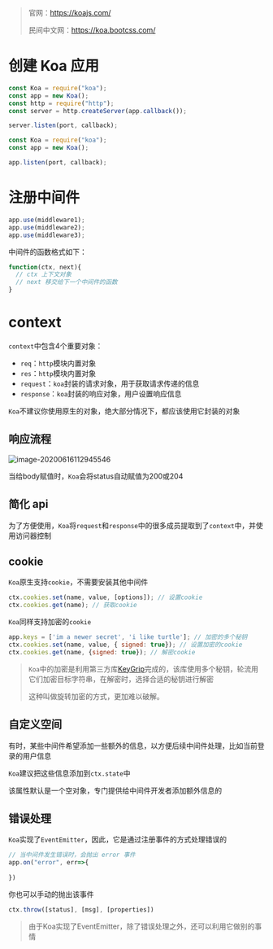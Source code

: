 > 官网：https://koajs.com/
>
> 民间中文网：https://koa.bootcss.com/

# 创建 Koa 应用

```js
const Koa = require("koa");
const app = new Koa();
const http = require("http");
const server = http.createServer(app.callback());

server.listen(port, callback);
```



```js
const Koa = require("koa");
const app = new Koa();

app.listen(port, callback);
```



# 注册中间件

```js
app.use(middleware1);
app.use(middleware2);
app.use(middleware3);
```



中间件的函数格式如下：

```js
function(ctx, next){
  // ctx 上下文对象
  // next 移交给下一个中间件的函数
}
```



# context

`context`中包含4个重要对象：

- `req`：`http`模块内置对象
- `res`：`http`模块内置对象
- `request`：`koa`封装的请求对象，用于获取请求传递的信息
- `response`：`koa`封装的响应对象，用户设置响应信息



`Koa`不建议你使用原生的对象，绝大部分情况下，都应该使用它封装的对象



## 响应流程

![image-20200616112945546](http://mdrs.yuanjin.tech/img/image-20200616112945546.png)

当给body赋值时，`Koa`会将status自动赋值为200或204



## 简化 api

为了方便使用，`Koa`将`request`和`response`中的很多成员提取到了`context`中，并使用访问器控制

## cookie

`Koa`原生支持`cookie`，不需要安装其他中间件

```js
ctx.cookies.set(name, value, [options]); // 设置cookie
ctx.cookies.get(name); // 获取cookie
```

`Koa`同样支持加密的`cookie`

```js
app.keys = ['im a newer secret', 'i like turtle']; // 加密的多个秘钥
ctx.cookies.set(name, value, { signed: true}); // 设置加密的cookie
ctx.cookies.get(name, {signed: true}); // 解密cookie
```

> `Koa`中的加密是利用第三方库[KeyGrip](https://github.com/jed/keygrip)完成的，该库使用多个秘钥，轮流用它们加密目标字符串，在解密时，选择合适的秘钥进行解密
>
> 这种叫做旋转加密的方式，更加难以破解。

## 自定义空间

有时，某些中间件希望添加一些额外的信息，以方便后续中间件处理，比如当前登录的用户信息

`Koa`建议把这些信息添加到`ctx.state`中

该属性默认是一个空对象，专门提供给中间件开发者添加额外信息的

## 错误处理

`Koa`实现了`EventEmitter`，因此，它是通过注册事件的方式处理错误的

```js
// 当中间件发生错误时，会抛出 error 事件
app.on("error", err=>{
  
})
```

你也可以手动的抛出该事件

```js
ctx.throw([status], [msg], [properties])
```



> 由于Koa实现了EventEmitter，除了错误处理之外，还可以利用它做别的事情